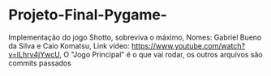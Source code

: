 # Projeto-Final-Pygame-
Implementação do jogo Shotto, sobreviva o máximo,
Nomes: Gabriel Bueno da Silva e Caio Komatsu, 
Link vídeo: https://www.youtube.com/watch?v=lLhrv4jYwcU,
O "Jogo Principal" é o que vai rodar, os outros arquivos são commits passados
